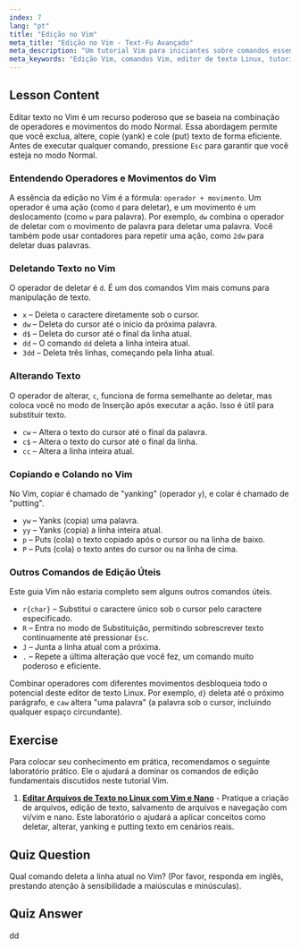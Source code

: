 ```yaml
---
index: 7
lang: "pt"
title: "Edição no Vim"
meta_title: "Edição no Vim - Text-Fu Avançado"
meta_description: "Um tutorial Vim para iniciantes sobre comandos essenciais de edição. Aprenda a deletar, alterar, copiar (yank) e colar texto no editor de texto Vim para melhorar seu fluxo de trabalho no Linux."
meta_keywords: "Edição Vim, comandos Vim, editor de texto Linux, tutorial Vim, guia Vim, Vim para iniciantes, comando dd, deletar Vim"
---
```


## Lesson Content

Editar texto no Vim é um recurso poderoso que se baseia na combinação de operadores e movimentos do modo Normal. Essa abordagem permite que você exclua, altere, copie (yank) e cole (put) texto de forma eficiente. Antes de executar qualquer comando, pressione `Esc` para garantir que você esteja no modo Normal.

### Entendendo Operadores e Movimentos do Vim

A essência da edição no Vim é a fórmula: `operador + movimento`. Um operador é uma ação (como `d` para deletar), e um movimento é um deslocamento (como `w` para palavra). Por exemplo, `dw` combina o operador de deletar com o movimento de palavra para deletar uma palavra. Você também pode usar contadores para repetir uma ação, como `2dw` para deletar duas palavras.

### Deletando Texto no Vim

O operador de deletar é `d`. É um dos comandos Vim mais comuns para manipulação de texto.

- `x` – Deleta o caractere diretamente sob o cursor.
- `dw` – Deleta do cursor até o início da próxima palavra.
- `d$` – Deleta do cursor até o final da linha atual.
- `dd` – O comando `dd` deleta a linha inteira atual.
- `3dd` – Deleta três linhas, começando pela linha atual.

### Alterando Texto

O operador de alterar, `c`, funciona de forma semelhante ao deletar, mas coloca você no modo de Inserção após executar a ação. Isso é útil para substituir texto.

- `cw` – Altera o texto do cursor até o final da palavra.
- `c$` – Altera o texto do cursor até o final da linha.
- `cc` – Altera a linha inteira atual.

### Copiando e Colando no Vim

No Vim, copiar é chamado de "yanking" (operador `y`), e colar é chamado de "putting".

- `yw` – Yanks (copia) uma palavra.
- `yy` – Yanks (copia) a linha inteira atual.
- `p` – Puts (cola) o texto copiado após o cursor ou na linha de baixo.
- `P` – Puts (cola) o texto antes do cursor ou na linha de cima.

### Outros Comandos de Edição Úteis

Este guia Vim não estaria completo sem alguns outros comandos úteis.

- `r{char}` – Substitui o caractere único sob o cursor pelo caractere especificado.
- `R` – Entra no modo de Substituição, permitindo sobrescrever texto continuamente até pressionar `Esc`.
- `J` – Junta a linha atual com a próxima.
- `.` – Repete a última alteração que você fez, um comando muito poderoso e eficiente.

Combinar operadores com diferentes movimentos desbloqueia todo o potencial deste editor de texto Linux. Por exemplo, `d}` deleta até o próximo parágrafo, e `caw` altera "uma palavra" (a palavra sob o cursor, incluindo qualquer espaço circundante).

## Exercise

Para colocar seu conhecimento em prática, recomendamos o seguinte laboratório prático. Ele o ajudará a dominar os comandos de edição fundamentais discutidos neste tutorial Vim.

1. **[Editar Arquivos de Texto no Linux com Vim e Nano](https://labex.io/pt/labs/comptia-edit-text-files-in-linux-with-vim-and-nano-591076)** - Pratique a criação de arquivos, edição de texto, salvamento de arquivos e navegação com vi/vim e nano. Este laboratório o ajudará a aplicar conceitos como deletar, alterar, yanking e putting texto em cenários reais.

## Quiz Question

Qual comando deleta a linha atual no Vim? (Por favor, responda em inglês, prestando atenção à sensibilidade a maiúsculas e minúsculas).

## Quiz Answer

dd
